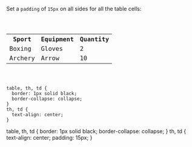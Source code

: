 Set a `padding` of `15px` on
all sides for all the table cells:

<Editor lang="css" type="exercise">
<code>
<panel lang="html">
<table>
  <tr>
    <th>Sport</th>
    <th>Equipment</th>
    <th>Quantity</th>
  </tr>
  <tr>
    <td>Boxing</td>
    <td>Gloves</td>
    <td>2</td>
  </tr>
  <tr>
    <td>Archery</td>
    <td>Arrow</td>
    <td>10</td>
  </tr>
</table>
</panel>
<panel lang="css">
table, th, td {
  border: 1px solid black;
  border-collapse: collapse;
}
th, td {
  text-align: center;
}
</panel>
</code>

<solution>
table, th, td {
  border: 1px solid black;
  border-collapse: collapse;
}
th, td {
  text-align: center;
  padding: 15px;
}
</solution>
</Editor>